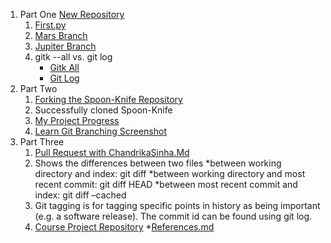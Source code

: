 1. Part One [New Repository](https://github.com/sinhac/TrialRepoLabThree)
    1. [First.py](https://github.com/sinhac/TrialRepoLabThree/blob/master/first.py)
    2. [Mars Branch](https://github.com/sinhac/TrialRepoLabThree/tree/mars)
    3. [Jupiter Branch](https://github.com/sinhac/TrialRepoLabThree/tree/jupiter)
    4. gitk --all vs. git log
        * [Gitk All](https://github.com/sinhac/TrialRepoLabThree/blob/master/gitAll.png) 
        * [Git Log](https://github.com/sinhac/TrialRepoLabThree/blob/master/secondCommand.png)
2. Part Two
    1. [Forking the Spoon-Knife Repository](https://github.com/sinhac/TrialRepoLabThree)
    2. Successfully cloned Spoon-Knife
    3. [My Project Progress](https://github.com/sinhac/TrialRepoLabThree/blob/master/myprojectprogress.md)
    4. [Learn Git Branching Screenshot](https://github.com/sinhac/TrialRepoLabThree/blob/master/forking.PNG)
3. Part Three
    1. [Pull Request with ChandrikaSinha.Md](https://github.com/sinhac/TrialRepoLabThree/blob/master/ChandrikaSinha.md)
    2. Shows the differences between two files
        *between working directory and index: git diff
        *between working directory and most recent commit: git diff HEAD
        *between most recent commit and index: git diff –cached
    3. Git tagging is for tagging specific points in history as being important (e.g. a software release). The commit id can be found using git log.
    4. [Course Project Repository](https://github.com/sinhac/courseproject)
        *[References.md]()

   